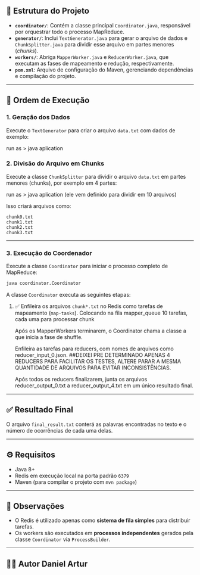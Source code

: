 ## 📁 Estrutura do Projeto

- **`coordinator/`**: Contém a classe principal `Coordinator.java`, responsável por orquestrar todo o processo MapReduce.
- **`generator/`**: Inclui `TextGenerator.java` para gerar o arquivo de dados e `ChunkSplitter.java` para dividir esse arquivo em partes menores (*chunks*).
- **`workers/`**: Abriga `MapperWorker.java` e `ReducerWorker.java`, que executam as fases de mapeamento e redução, respectivamente.
- **`pom.xml`**: Arquivo de configuração do Maven, gerenciando dependências e compilação do projeto.

---

## 🔄 Ordem de Execução

### 1. Geração dos Dados

Execute o `TextGenerator` para criar o arquivo `data.txt` com dados de exemplo:

run as > java aplication

### 2. Divisão do Arquivo em Chunks

Execute a classe `ChunkSplitter` para dividir o arquivo `data.txt` em partes menores (chunks), por exemplo em 4 partes:

run as > java aplication
(ele vem definido para dividir em 10 arquivos)

Isso criará arquivos como:

```text
chunk0.txt
chunk1.txt
chunk2.txt
chunk3.txt
```

---

### 3. Execução do Coordenador

Execute a classe `Coordinator` para iniciar o processo completo de MapReduce:

```bash
java coordinator.Coordinator
```

A classe `Coordinator` executa as seguintes etapas:

1. ✅ Enfileira os arquivos `chunk*.txt` no Redis como tarefas de mapeamento (`map-tasks`).
   Colocando na fila mapper_queue 10 tarefas, cada uma para processar chunk

   Após os MapperWorkers terminarem, o Coordinator chama a classe a que inicia a fase de shuffle.

   Enfileira as tarefas para reducers, com nomes de arquivos como reducer_input_0.json.
   ##DEIXEI PRE DETERMINADO APENAS 4 REDUCERS PARA FACILITAR OS TESTES, ALTERE PARAR A MESMA QUANTIDADE DE ARQUIVOS PARA EVITAR INCONSISTÊNCIAS.

   Após todos os reducers finalizarem, junta os arquivos reducer_output_0.txt a reducer_output_4.txt em um único resultado final. 

---

## ✅ Resultado Final

O arquivo `final_result.txt` conterá as palavras encontradas no texto e o número de ocorrências de cada uma delas.

---

## ⚙️ Requisitos

- Java 8+
- Redis em execução local na porta padrão `6379`
- Maven (para compilar o projeto com `mvn package`)

---

## 📌 Observações

- O Redis é utilizado apenas como **sistema de fila simples** para distribuir tarefas.
- Os workers são executados em **processos independentes** gerados pela classe `Coordinator` via `ProcessBuilder`.

---

## 👨‍💻 Autor Daniel Artur
